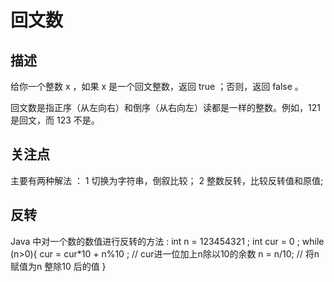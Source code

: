 # 回文数

## 描述

给你一个整数 x ，如果 x 是一个回文整数，返回 true ；否则，返回 false 。

回文数是指正序（从左向右）和倒序（从右向左）读都是一样的整数。例如，121 是回文，而 123 不是。

## 关注点

主要有两种解法 ：
   1 切换为字符串，倒叙比较；
   2 整数反转，比较反转值和原值;

##  反转

Java 中对一个数的数值进行反转的方法 :
int n = 123454321 ;
int cur = 0 ;
while (n>0){
    cur = cur*10 + n%10 ; // cur进一位加上n除以10的余数
    n = n/10; // 将n赋值为n 整除10 后的值
}